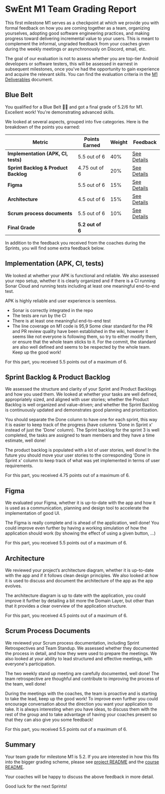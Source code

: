 # SwEnt M1 Team Grading Report

This first milestone M1 serves as a checkpoint at which we provide you with formal feedback on how you are coming together as a team, organizing yourselves, adopting good software engineering practices, and making progress toward delivering incremental value to your users. This is meant to complement the informal, ungraded feedback from your coaches given during the weekly meetings or asynchronously on Discord, email, etc.

The goal of our evaluation is not to assess whether you are top-tier Android developers or software testers, this will be assessed in earnest in subsequent milestones, once you've had the opportunity to gain experience and acquire the relevant skills. You can find the evaluation criteria in the [M1 Deliverables](https://github.com/swent-epfl/public/blob/main/project/M1.md) document.


## Blue Belt

You qualified for a Blue Belt 🥋🔵 and got a final grade of 5.2/6 for M1. Excellent work! You're demonstrating advanced skills. 

We looked at several aspects, grouped into five categories. Here is the breakdown of the points you earned:

| Metric                          | **Points Earned**              | **Weight** | **Feedback**                              |
|---------------------------------|--------------------------------|------------|-------------------------------------------|
| **Implementation (APK, CI, tests)** | 5.5 out of 6 | 40%        | [See Details](#implementation-apk-ci-tests) |
| **Sprint Backlog & Product Backlog** | 4.75 out of 6      | 20%        | [See Details](#sprint-backlog--product-backlog) |
| **Figma**                       | 5.5 out of 6       | 15%        | [See Details](#figma)                     |
| **Architecture**                | 4.5 out of 6 | 15%       | [See Details](#architecture)               |
| **Scrum process documents**     | 5.5 out of 6       | 10%        | [See Details](#scrum-process-documents)    |
| **Final Grade**                 | **5.2 out of 6**    |            |                                           |


In addition to the feedback you received from the coaches during the Sprints, you will find some extra feedback below.

## Implementation (APK, CI, tests)

We looked at whether your APK is functional and reliable. We also assessed your repo setup, whether it is clearly organized and if there is a CI running Sonar Cloud and running tests including at least one meaningful end-to-end test.

APK is highly reliable and user experience is seemless.
- Sonar is correctly integrated in the repo
- The tests are run by the CI
- There is at least one meaningful end-to-end test
- The line coverage on M1 code is 95,9
Some clear standard for the PR and PR review quality have been established in the wiki, however it seems like not everyone is following them, so try to either modify them, or ensure that the whole team sticks to it. For the commit, the standard are also well defined and seems to be respected by the whole team. Keep up the good work!

For this part, you received 5.5 points out of a maximum of 6.

## Sprint Backlog & Product Backlog

We assessed the structure and clarity of your Sprint and Product Backlogs and how you used them.
We looked at whether your tasks are well defined, appropriately sized, and aligned with user stories; whether the Product Backlog is well organized and value-driven; and whether the Sprint Backlog is continuously updated and demonstrates good planning and prioritization.

You should separate the Done column to have one for each sprint, this way it is easier to keep track of the progress (have columns 'Done in Sprint x' instead of just the 'Done' column). The Sprint backlog for the sprint 3 is well completed, the tasks are assigned to team members and they have a time estimate, well done!

The product backlog is populated with a lot of user stories, well done! In the future you should move your user stories to the corresponding 'Done in Sprint x' column to keep track of what was yet implemented in terms of user requirements.

For this part, you received 4.75 points out of a maximum of 6.

## Figma

We evaluated your Figma, whether it is up-to-date with the app and how it is used as a communication, planning and design tool to accelerate the implementation of good UI.

The Figma is really complete and is ahead of the application, well done! You could improve even further by having a working simulation of how the application should work (by showing the effect of using a given button, ...)

For this part, you received 5.5 points out of a maximum of 6.

## Architecture

We reviewed your project’s architecture diagram, whether it is up-to-date with the app and if it follows clean design principles. We also looked at how it is used to discuss and document the architecture of the app as the app evolves.

The architecture diagram is up to date with the application, you could improve it further by detailing a bit more the Domain Layer, but other than that it provides a clear overview of the application structure.

For this part, you received 4.5 points out of a maximum of 6.

## Scrum Process Documents

We reviewed your Scrum process documentation, including Sprint Retrospectives and Team Standup. We assessed whether they documented the process in detail, and how they were used to prepare the meetings. We also looked at your ability to lead structured and effective meetings, with everyone's participation.

The two weekly stand up meeting are carefully documented, well done! The team retrospective are thoughful and contribute to improving the process of the team, well done!

During the meetings with the coaches, the team is proactive and is starting to take the lead, keep up the good work! To improve even further you could encourage conversation about the direction you want your application to take. It is always interesting when you have ideas, to discuss them with the rest of the group and to take advantage of having your coaches present so that they can also give you some feedback!

For this part, you received 5.5 points out of a maximum of 6.

## Summary

Your team grade for milestone M1 is 5.2. If you are interested in how this fits into the bigger grading scheme, please see [project README](https://github.com/swent-epfl/public/blob/main/project/README.md) and the [course README](https://github.com/swent-epfl/public/blob/main/README.md).

Your coaches will be happy to discuss the above feedback in more detail.

Good luck for the next Sprints!



